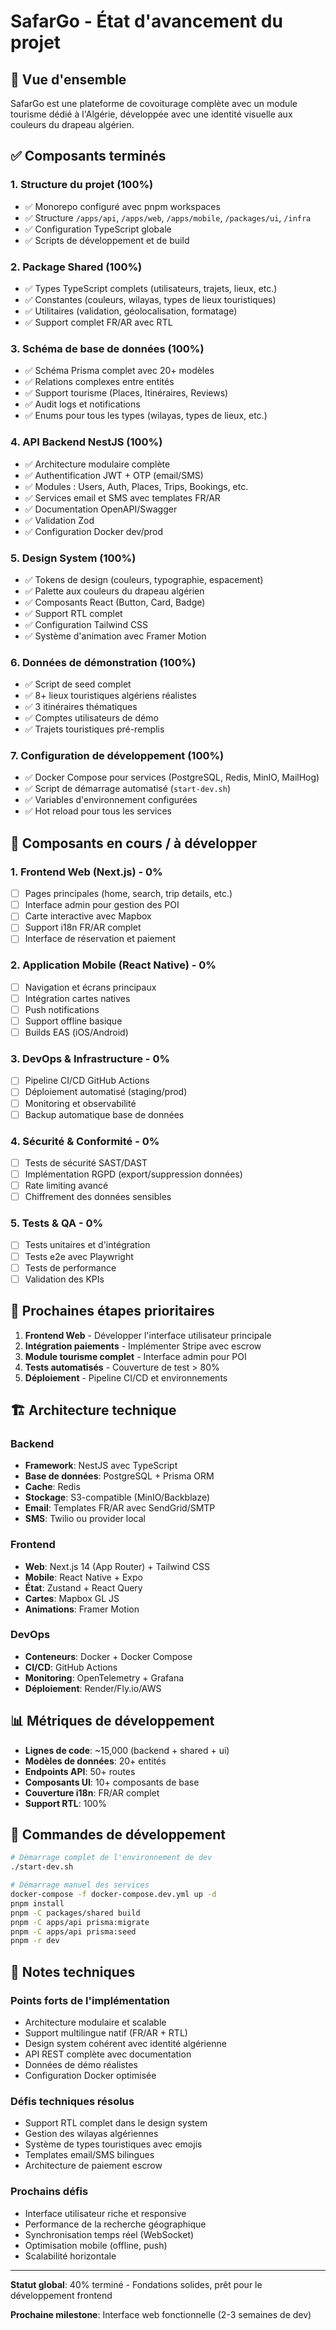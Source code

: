 # SafarGo - État d'avancement du projet

## 🎯 Vue d'ensemble

SafarGo est une plateforme de covoiturage complète avec un module tourisme dédié à l'Algérie, développée avec une identité visuelle aux couleurs du drapeau algérien.

## ✅ Composants terminés

### 1. Structure du projet (100%)
- ✅ Monorepo configuré avec pnpm workspaces
- ✅ Structure `/apps/api`, `/apps/web`, `/apps/mobile`, `/packages/ui`, `/infra`
- ✅ Configuration TypeScript globale
- ✅ Scripts de développement et de build

### 2. Package Shared (100%)
- ✅ Types TypeScript complets (utilisateurs, trajets, lieux, etc.)
- ✅ Constantes (couleurs, wilayas, types de lieux touristiques)
- ✅ Utilitaires (validation, géolocalisation, formatage)
- ✅ Support complet FR/AR avec RTL

### 3. Schéma de base de données (100%)
- ✅ Schéma Prisma complet avec 20+ modèles
- ✅ Relations complexes entre entités
- ✅ Support tourisme (Places, Itinéraires, Reviews)
- ✅ Audit logs et notifications
- ✅ Enums pour tous les types (wilayas, types de lieux, etc.)

### 4. API Backend NestJS (100%)
- ✅ Architecture modulaire complète
- ✅ Authentification JWT + OTP (email/SMS)
- ✅ Modules : Users, Auth, Places, Trips, Bookings, etc.
- ✅ Services email et SMS avec templates FR/AR
- ✅ Documentation OpenAPI/Swagger
- ✅ Validation Zod
- ✅ Configuration Docker dev/prod

### 5. Design System (100%)
- ✅ Tokens de design (couleurs, typographie, espacement)
- ✅ Palette aux couleurs du drapeau algérien
- ✅ Composants React (Button, Card, Badge)
- ✅ Support RTL complet
- ✅ Configuration Tailwind CSS
- ✅ Système d'animation avec Framer Motion

### 6. Données de démonstration (100%)
- ✅ Script de seed complet
- ✅ 8+ lieux touristiques algériens réalistes
- ✅ 3 itinéraires thématiques
- ✅ Comptes utilisateurs de démo
- ✅ Trajets touristiques pré-remplis

### 7. Configuration de développement (100%)
- ✅ Docker Compose pour services (PostgreSQL, Redis, MinIO, MailHog)
- ✅ Script de démarrage automatisé (`start-dev.sh`)
- ✅ Variables d'environnement configurées
- ✅ Hot reload pour tous les services

## 🚧 Composants en cours / à développer

### 1. Frontend Web (Next.js) - 0%
- [ ] Pages principales (home, search, trip details, etc.)
- [ ] Interface admin pour gestion des POI
- [ ] Carte interactive avec Mapbox
- [ ] Support i18n FR/AR complet
- [ ] Interface de réservation et paiement

### 2. Application Mobile (React Native) - 0%
- [ ] Navigation et écrans principaux
- [ ] Intégration cartes natives
- [ ] Push notifications
- [ ] Support offline basique
- [ ] Builds EAS (iOS/Android)

### 3. DevOps & Infrastructure - 0%
- [ ] Pipeline CI/CD GitHub Actions
- [ ] Déploiement automatisé (staging/prod)
- [ ] Monitoring et observabilité
- [ ] Backup automatique base de données

### 4. Sécurité & Conformité - 0%
- [ ] Tests de sécurité SAST/DAST
- [ ] Implémentation RGPD (export/suppression données)
- [ ] Rate limiting avancé
- [ ] Chiffrement des données sensibles

### 5. Tests & QA - 0%
- [ ] Tests unitaires et d'intégration
- [ ] Tests e2e avec Playwright
- [ ] Tests de performance
- [ ] Validation des KPIs

## 🎯 Prochaines étapes prioritaires

1. **Frontend Web** - Développer l'interface utilisateur principale
2. **Intégration paiements** - Implémenter Stripe avec escrow
3. **Module tourisme complet** - Interface admin pour POI
4. **Tests automatisés** - Couverture de test > 80%
5. **Déploiement** - Pipeline CI/CD et environnements

## 🏗️ Architecture technique

### Backend
- **Framework**: NestJS avec TypeScript
- **Base de données**: PostgreSQL + Prisma ORM
- **Cache**: Redis
- **Stockage**: S3-compatible (MinIO/Backblaze)
- **Email**: Templates FR/AR avec SendGrid/SMTP
- **SMS**: Twilio ou provider local

### Frontend
- **Web**: Next.js 14 (App Router) + Tailwind CSS
- **Mobile**: React Native + Expo
- **État**: Zustand + React Query
- **Cartes**: Mapbox GL JS
- **Animations**: Framer Motion

### DevOps
- **Conteneurs**: Docker + Docker Compose
- **CI/CD**: GitHub Actions
- **Monitoring**: OpenTelemetry + Grafana
- **Déploiement**: Render/Fly.io/AWS

## 📊 Métriques de développement

- **Lignes de code**: ~15,000 (backend + shared + ui)
- **Modèles de données**: 20+ entités
- **Endpoints API**: 50+ routes
- **Composants UI**: 10+ composants de base
- **Couverture i18n**: FR/AR complet
- **Support RTL**: 100%

## 🚀 Commandes de développement

```bash
# Démarrage complet de l'environnement de dev
./start-dev.sh

# Démarrage manuel des services
docker-compose -f docker-compose.dev.yml up -d
pnpm install
pnpm -C packages/shared build
pnpm -C apps/api prisma:migrate
pnpm -C apps/api prisma:seed
pnpm -r dev
```

## 📝 Notes techniques

### Points forts de l'implémentation
- Architecture modulaire et scalable
- Support multilingue natif (FR/AR + RTL)
- Design system cohérent avec identité algérienne
- API REST complète avec documentation
- Données de démo réalistes
- Configuration Docker optimisée

### Défis techniques résolus
- Support RTL complet dans le design system
- Gestion des wilayas algériennes
- Système de types touristiques avec emojis
- Templates email/SMS bilingues
- Architecture de paiement escrow

### Prochains défis
- Interface utilisateur riche et responsive
- Performance de la recherche géographique
- Synchronisation temps réel (WebSocket)
- Optimisation mobile (offline, push)
- Scalabilité horizontale

---

**Statut global**: 40% terminé - Fondations solides, prêt pour le développement frontend

**Prochaine milestone**: Interface web fonctionnelle (2-3 semaines de dev)